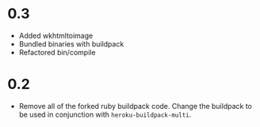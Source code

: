 # 0.3

* Added wkhtmltoimage
* Bundled binaries with buildpack
* Refactored bin/compile

# 0.2

* Remove all of the forked ruby buildpack code. Change the buildpack to be used
  in conjunction with `heroku-buildpack-multi`.
